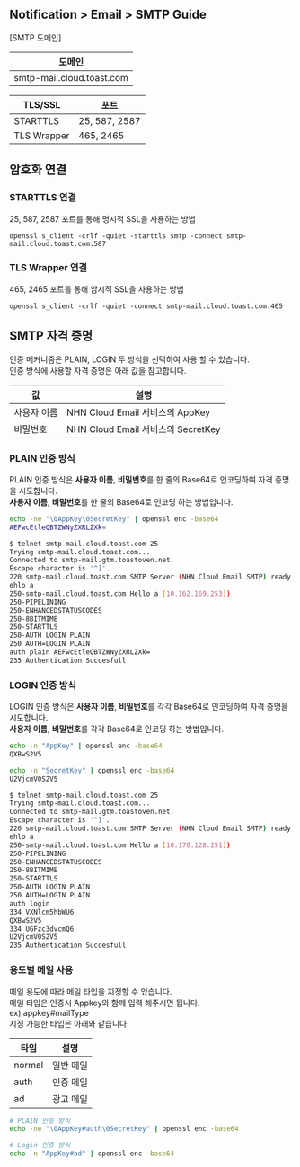 ## Notification > Email > SMTP Guide

[SMTP 도메인]

|도메인 |
|---|
|smtp-mail.cloud.toast.com |

| TLS/SSL | 포트 |
|---|---|
| STARTTLS | 25, 587, 2587 | 
| TLS Wrapper | 465, 2465 | 

## 암호화 연결
### STARTTLS 연결
25, 587, 2587 포트를 통해 명시적 SSL을 사용하는 방법
```
openssl s_client -crlf -quiet -starttls smtp -connect smtp-mail.cloud.toast.com:587
```

### TLS Wrapper 연결
465, 2465 포트를 통해 암시적 SSL을 사용하는 방법
```
openssl s_client -crlf -quiet -connect smtp-mail.cloud.toast.com:465
```

## SMTP 자격 증명
인증 메커니즘은 PLAIN, LOGIN 두 방식을 선택하여 사용 할 수 있습니다.</br>
인증 방식에 사용할 자격 증명은 아래 값을 참고합니다.

| 값 | 설명 |
|---|---|
| 사용자 이름 | NHN Cloud Email 서비스의 AppKey | 
| 비밀번호 | NHN Cloud Email 서비스의 SecretKey | 

### PLAIN 인증 방식
PLAIN 인증 방식은 **사용자 이름**, **비밀번호**를 한 줄의 Base64로 인코딩하여 자격 증명을 시도합니다.</br>
**사용자 이름**, **비밀번호**를 한 줄의 Base64로 인코딩 하는 방법입니다.
```bash
echo -ne "\0AppKey\0SecretKey" | openssl enc -base64
AEFwcEtleQBTZWNyZXRLZXk=
```

```bash
$ telnet smtp-mail.cloud.toast.com 25
Trying smtp-mail.cloud.toast.com...
Connected to smtp-mail.gtm.toastoven.net.
Escape character is '^]'.
220 smtp-mail.cloud.toast.com SMTP Server (NHN Cloud Email SMTP) ready
ehlo a
250-smtp-mail.cloud.toast.com Hello a [10.162.169.253])
250-PIPELINING
250-ENHANCEDSTATUSCODES
250-8BITMIME
250-STARTTLS
250-AUTH LOGIN PLAIN
250 AUTH=LOGIN PLAIN
auth plain AEFwcEtleQBTZWNyZXRLZXk=
235 Authentication Succesfull
```

### LOGIN 인증 방식
LOGIN 인증 방식은 **사용자 이름**, **비밀번호**를 각각 Base64로 인코딩하여 자격 증명을 시도합니다.</br>
**사용자 이름**, **비밀번호**를 각각 Base64로 인코딩 하는 방법입니다.
```bash
echo -n "AppKey" | openssl enc -base64
QXBwS2V5

echo -n "SecretKey" | openssl enc -base64
U2VjcmV0S2V5
```

```bash
$ telnet smtp-mail.cloud.toast.com 25
Trying smtp-mail.cloud.toast.com...
Connected to smtp-mail.gtm.toastoven.net.
Escape character is '^]'.
220 smtp-mail.cloud.toast.com SMTP Server (NHN Cloud Email SMTP) ready
ehlo a
250-smtp-mail.cloud.toast.com Hello a [10.170.128.251])
250-PIPELINING
250-ENHANCEDSTATUSCODES
250-8BITMIME
250-STARTTLS
250-AUTH LOGIN PLAIN
250 AUTH=LOGIN PLAIN
auth login
334 VXNlcm5hbWU6
QXBwS2V5
334 UGFzc3dvcmQ6
U2VjcmV0S2V5
235 Authentication Succesfull
```

### 용도별 메일 사용
메일 용도에 따라 메일 타입을 지정할 수 있습니다.</br>
메일 타입은 인증시 Appkey와 함께 입력 해주시면 됩니다.</br>
ex) appkey#mailType</br>
지정 가능한 타입은 아래와 같습니다.

| 타입     | 설명    |
|--------|-------|
| normal | 일반 메일 | 
| auth   | 인증 메일 |
| ad     | 광고 메일 |

```bash
# PLAIN 인증 방식
echo -ne "\0AppKey#auth\0SecretKey" | openssl enc -base64

# Login 인증 방식
echo -n "AppKey#ad" | openssl enc -base64

```
